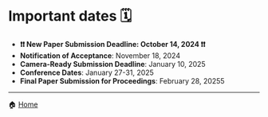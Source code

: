 # Important dates 🗓

- **❗️❗️ New Paper Submission Deadline: October 14, 2024 ❗️❗️**
- **Notification of Acceptance**: November 18, 2024 
- **Camera-Ready Submission Deadline**: January 10, 2025
- **Conference Dates**: January 27-31, 2025
- **Final Paper Submission for Proceedings**: February 28, 20255

---
🏠 [Home](https://unipv-larl.github.io/GWC2025/)
